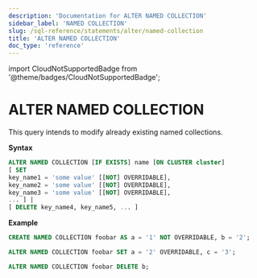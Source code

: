 ```yaml
---
description: 'Documentation for ALTER NAMED COLLECTION'
sidebar_label: 'NAMED COLLECTION'
slug: /sql-reference/statements/alter/named-collection
title: 'ALTER NAMED COLLECTION'
doc_type: 'reference'
---
```


import CloudNotSupportedBadge from '@theme/badges/CloudNotSupportedBadge';

<CloudNotSupportedBadge />

# ALTER NAMED COLLECTION

This query intends to modify already existing named collections.

**Syntax**

```sql
ALTER NAMED COLLECTION [IF EXISTS] name [ON CLUSTER cluster]
[ SET
key_name1 = 'some value' [[NOT] OVERRIDABLE],
key_name2 = 'some value' [[NOT] OVERRIDABLE],
key_name3 = 'some value' [[NOT] OVERRIDABLE],
... ] |
[ DELETE key_name4, key_name5, ... ]
```

**Example**

```sql
CREATE NAMED COLLECTION foobar AS a = '1' NOT OVERRIDABLE, b = '2';

ALTER NAMED COLLECTION foobar SET a = '2' OVERRIDABLE, c = '3';

ALTER NAMED COLLECTION foobar DELETE b;
```
